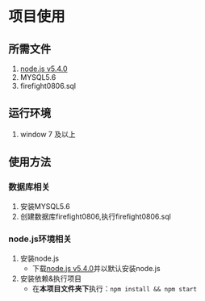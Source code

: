 # 项目使用
## 所需文件
1. [node.js v5.4.0](http://nodejs.org/dist/v5.4.0/node-v5.4.0.tar.gz)
2. MYSQL5.6
3. firefight0806.sql

## 运行环境
1. window 7 及以上

## 使用方法
### 数据库相关
1. 安装MYSQL5.6
2. 创建数据库firefight0806,执行firefight0806.sql

### node.js环境相关
1. 安装node.js
    * 下载[node.js v5.4.0](http://nodejs.org/dist/v5.4.0/node-v5.4.0.tar.gz)并以默认安装node.js
2. 安装依赖&执行项目
    * 在**本项目文件夹下**执行：`npm install && npm start `

